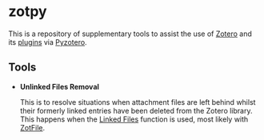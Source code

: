 # zotpy

This is a repository of supplementary tools to assist the use of [Zotero](https://www.zotero.org) and its [plugins](https://www.zotero.org/support/plugins) via [Pyzotero](https://github.com/urschrei/pyzotero).

## Tools

- **Unlinked Files Removal**

    This is to resolve situations when attachment files are left behind whilst their formerly linked entries have been deleted from the Zotero library. This happens when the [Linked Files](https://www.zotero.org/support/attaching_files#stored_files_and_linked_files) function is used, most likely with [ZotFile](https://github.com/jlegewie/zotfile).
